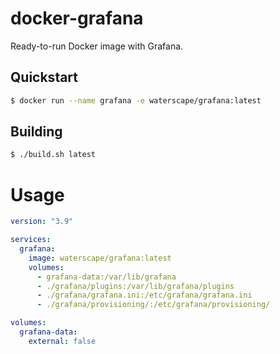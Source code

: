 # docker-grafana

Ready-to-run Docker image with Grafana.

## Quickstart

```bash
$ docker run --name grafana -e waterscape/grafana:latest
```

## Building

```bash
$ ./build.sh latest
```

# Usage

```yaml
version: "3.9"

services:
  grafana:
    image: waterscape/grafana:latest
    volumes:
      - grafana-data:/var/lib/grafana
      - ./grafana/plugins:/var/lib/grafana/plugins
      - ./grafana/grafana.ini:/etc/grafana/grafana.ini
      - ./grafana/provisioning/:/etc/grafana/provisioning/

volumes:
  grafana-data:
    external: false
```
